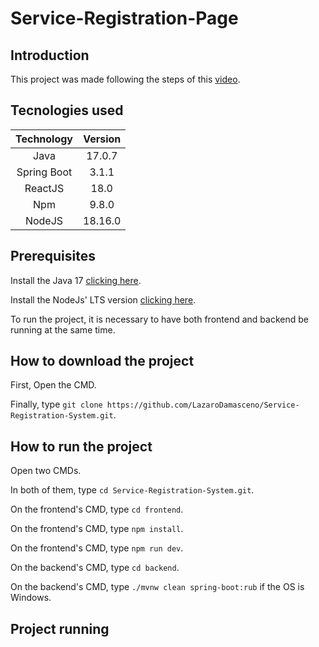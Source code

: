 # Service-Registration-Page

## Introduction

This project was made following the steps of this [video](https://www.youtube.com/watch?v=Sun4wXH88V4&t=6862s).

## Tecnologies used

|Technology|Version|
|:-:|:-:|
|Java|17.0.7|
|Spring Boot|3.1.1|
|ReactJS|18.0|
|Npm|9.8.0|
|NodeJS|18.16.0|

## Prerequisites

Install the Java 17 [clicking here](https://docs.aws.amazon.com/corretto/latest/corretto-17-ug/downloads-list.html).

Install the NodeJs' LTS version [clicking here](https://nodejs.org/en).

To run the project, it is necessary to have both frontend and backend be running at the same time.

## How to download the project

First, Open the CMD. 

Finally, type `git clone https://github.com/LazaroDamasceno/Service-Registration-System.git`. 

##  How to run the project

Open two CMDs.

In both of them, type `cd Service-Registration-System.git`.

On the frontend's CMD, type `cd frontend`.

On the frontend's CMD, type `npm install`.

On the frontend's CMD, type `npm run dev`.

On the backend's CMD, type `cd backend`.

On the backend's CMD, type `./mvnw clean spring-boot:rub` if the OS is Windows.

## Project running
